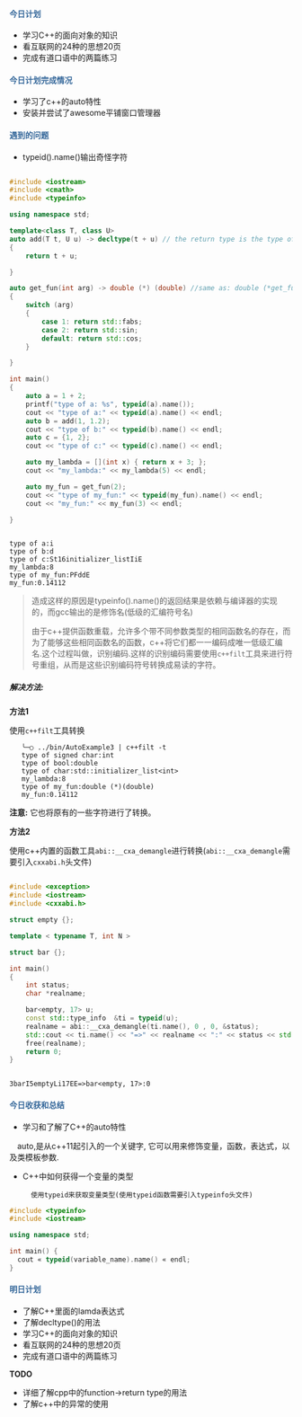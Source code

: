 #### <div style="color:#369">今日计划 </div>

+ 学习C++的面向对象的知识
+ 看互联网的24种的思想20页
+ 完成有道口语中的两篇练习


#### <div style="color:#369">今日计划完成情况</div>

+ 学习了c++的auto特性
+ 安装并尝试了awesome平铺窗口管理器

#### <div style="color:#369">遇到的问题 </div>


+ typeid().name()输出奇怪字符

```cpp

#include <iostream>
#include <cmath>
#include <typeinfo>

using namespace std;

template<class T, class U>
auto add(T t, U u) -> decltype(t + u) // the return type is the type of operator+(T, U)
{
    return t + u;

}

auto get_fun(int arg) -> double (*) (double) //same as: double (*get_fun(int))(double)
{
    switch (arg)
    {
        case 1: return std::fabs;
        case 2: return std::sin;
        default: return std::cos;
    }

}

int main() 
{
    auto a = 1 + 2;
    printf("type of a: %s", typeid(a).name());
    cout << "type of a:" << typeid(a).name() << endl;
    auto b = add(1, 1.2);
    cout << "type of b:" << typeid(b).name() << endl;
    auto c = {1, 2};
    cout << "type of c:" << typeid(c).name() << endl;

    auto my_lambda = [](int x) { return x + 3; };
    cout << "my_lambda:" << my_lambda(5) << endl;

    auto my_fun = get_fun(2);
    cout << "type of my_fun:" << typeid(my_fun).name() << endl;
    cout << "my_fun:" << my_fun(3) << endl;

}

```

```shell

type of a:i
type of b:d
type of c:St16initializer_listIiE
my_lambda:8
type of my_fun:PFddE
my_fun:0.14112

```

> 造成这样的原因是typeinfo().name()的返回结果是依赖与编译器的实现的，而gcc输出的是修饰名(低级的汇编符号名)
>
> 由于c++提供函数重载，允许多个带不同参数类型的相同函数名的存在，而为了能够这些相同函数名的函数，c++将它们都一一编码成唯一低级汇编名.这个过程叫做，识别编码.这样的识别编码需要使用`c++filt`工具来进行符号重组，从而是这些识别编码符号转换成易读的字符。

##### 解决方法:

**方法1**

   使用`c++filt`工具转换

```
   ╰─○ ../bin/AutoExample3 | c++filt -t
   type of signed char:int
   type of bool:double
   type of char:std::initializer_list<int>
   my_lambda:8
   type of my_fun:double (*)(double)
   my_fun:0.14112
```

**注意:** 它也将原有的一些字符进行了转换。

**方法2**

  使用c++内置的函数工具`abi::__cxa_demangle`进行转换(`abi::__cxa_demangle`需要引入`cxxabi.h`头文件)

```cpp

#include <exception>
#include <iostream>
#include <cxxabi.h>

struct empty {};

template < typename T, int N >

struct bar {};

int main()
{
    int status;
    char *realname;

    bar<empty, 17> u;
    const std::type_info  &ti = typeid(u);
    realname = abi::__cxa_demangle(ti.name(), 0 , 0, &status);
    std::cout << ti.name() << "=>" << realname << ":" << status << std::endl;
    free(realname);
    return 0;
}
```

```shell

3barI5emptyLi17EE=>bar<empty, 17>:0

```



#### <div style="color:#369">今日收获和总结</div>

+ 学习和了解了C++的auto特性

&ensp;&ensp;auto,是从c++11起引入的一个关键字, 它可以用来修饰变量，函数，表达式，以及类模板参数.

+ C++中如何获得一个变量的类型

        使用typeid来获取变量类型(使用typeid函数需要引入typeinfo头文件)

```cpp
#include <typeinfo>
#include <iostream>

using namespace std;

int main() {
  cout « typeid(variable_name).name() « endl;
}

```

#### <div style="color:#369">明日计划</div>

+ 了解C++里面的lamda表达式
+ 了解decltype()的用法
+ 学习C++的面向对象的知识
+ 看互联网的24种的思想20页
+ 完成有道口语中的两篇练习

**TODO**
+ 详细了解cpp中的function->return type的用法
+ 了解c++中的异常的使用
